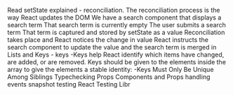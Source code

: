 Read
setState explained
    -  reconciliation. The reconciliation process is the way React updates the DOM
        We have a search component that displays a search term
        That search term is currently empty
        The user submits a search term
        That term is captured and stored by setState as a value
        Reconciliation takes place and React notices the change in value
        React instructs the search component to update the value and the search term is merged in
Lists and Keys
    - keys
        -Keys help React identify which items have changed, are added, or are removed. Keys should be given to the elements inside the array to give the elements a stable identity:
        -Keys Must Only Be Unique Among Siblings
Typechecking Props
Components and Props
handling events
snapshot testing
React Testing Libr